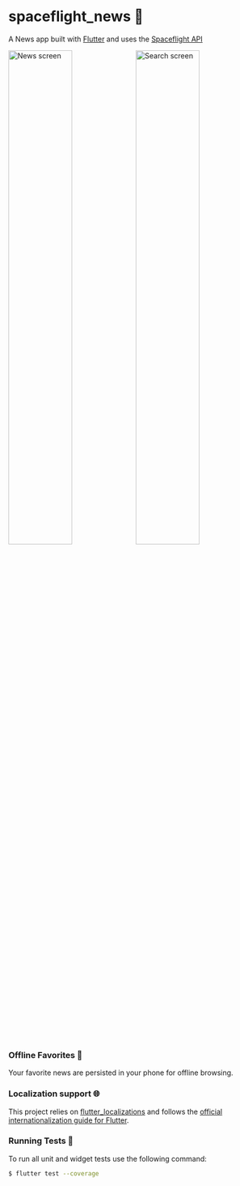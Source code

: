 # spaceflight_news 🚀

A News app built with [Flutter][flutter_link] and uses the [Spaceflight API][spaceflight_link]

<img src="https://raw.github.com/fabiancrx/spaceflight_news/master/art/home.jpg" height="50%" width="50%" alt="News screen" />
<img src="https://raw.github.com/fabiancrx/spaceflight_news/master/art/search.jpg" style="float:right" height="50%" width="50%" alt="Search screen" />

### Offline Favorites 📴

Your favorite news are persisted in your phone for offline browsing.

### Localization support 🌐

This project relies on [flutter_localizations][flutter_localizations_link] and follows
the [official internationalization guide for Flutter][internationalization_link].

### Running Tests 🧪

To run all unit and widget tests use the following command:

```sh
$ flutter test --coverage 
```

[flutter_link]: https://flutter.dev

[spaceflight_link]: http://spaceflightnewsapi.net

[internationalization_link]: https://flutter.dev/docs/development/accessibility-and-localization/internationalization

[flutter_localizations_link]: https://api.flutter.dev/flutter/flutter_localizations/flutter_localizations-library.html

[home_screen]: https://raw.github.com/fabiancrx/spaceflight_news/master/art/home.jpg

[search_screen]: https://raw.github.com/fabiancrx/spaceflight_news/master/art/search.jpg